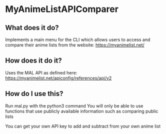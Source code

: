 # MyAnimeListAPIComparer

## What does it do?
Implements a main menu for the CLI which allows users to access and compare their anime lists from the website: https://myanimelist.net/

## How does it do it?
Uses the MAL API as defined here: https://myanimelist.net/apiconfig/references/api/v2

## How do I use this?
Run mal.py with the python3 command
You will only be able to use functions that use publicly available information such as comparing public lists

You can get your own API key to add and subtract from your own anime list
